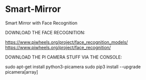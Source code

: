 # Smart-Mirror
Smart Mirror with Face Recognition

DOWNLOAD THE FACE RECOGNITION:

https://www.piwheels.org/project/face_recognition_models/
https://www.piwheels.org/project/face_recognition/

DOWNLOAD THE PI CAMERA STUFF VIA THE CONSOLE:

sudo apt-get install python3-picamera
sudo pip3 install --upgrade picamera[array]
